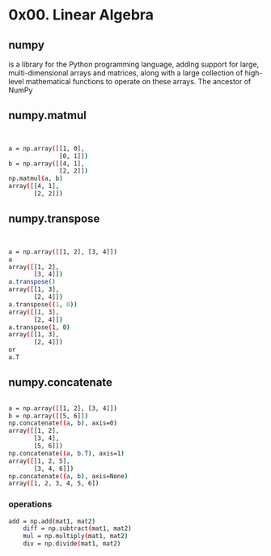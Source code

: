 # 0x00. Linear Algebra
## numpy 

 is a library for the Python programming language, adding support for large, multi-dimensional arrays and matrices, along with a large collection of high-level mathematical functions to operate on these arrays. The ancestor of NumPy
## numpy.matmul
```sh


a = np.array([[1, 0],
              [0, 1]])
b = np.array([[4, 1],
              [2, 2]])
np.matmul(a, b)
array([[4, 1],
       [2, 2]])
```


## numpy.transpose
```sh


a = np.array([[1, 2], [3, 4]])
a
array([[1, 2],
       [3, 4]])
a.transpose()
array([[1, 3],
       [2, 4]])
a.transpose((1, 0))
array([[1, 3],
       [2, 4]])
a.transpose(1, 0)
array([[1, 3],
       [2, 4]])
or 
a.T       
```



## numpy.concatenate
```sh

a = np.array([[1, 2], [3, 4]])
b = np.array([[5, 6]])
np.concatenate((a, b), axis=0)
array([[1, 2],
       [3, 4],
       [5, 6]])
np.concatenate((a, b.T), axis=1)
array([[1, 2, 5],
       [3, 4, 6]])
np.concatenate((a, b), axis=None)
array([1, 2, 3, 4, 5, 6])

```


### operations



```sh
add = np.add(mat1, mat2)
    diff = np.subtract(mat1, mat2)
    mul = np.multiply(mat1, mat2)
    div = np.divide(mat1, mat2)
```
